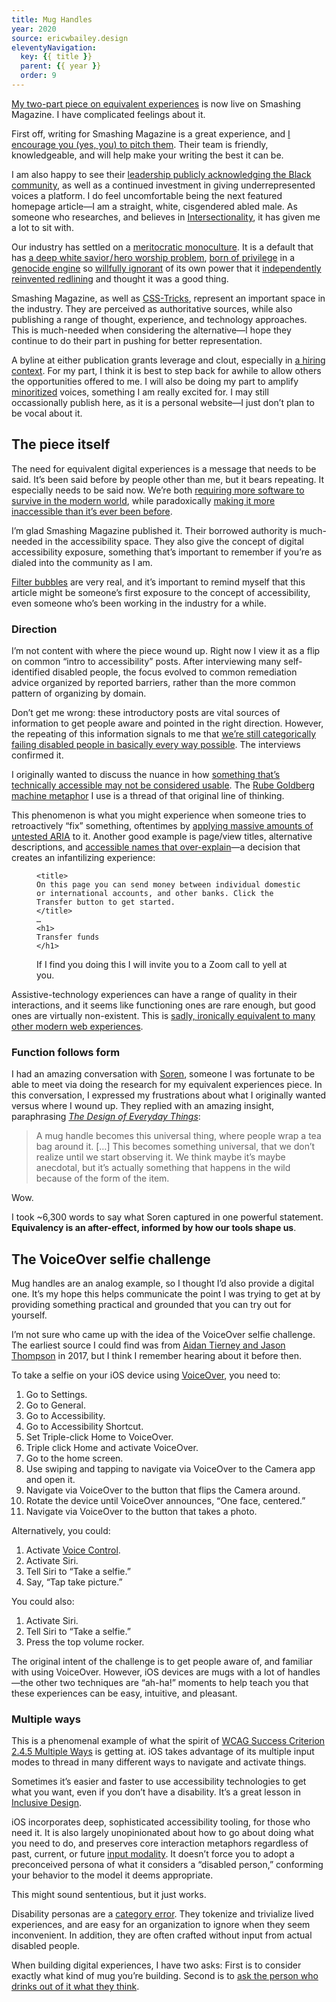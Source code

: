 ```yaml
---
title: Mug Handles
year: 2020
source: ericwbailey.design
eleventyNavigation:
  key: {{ title }}
  parent: {{ year }}
  order: 9
---
```


[My two-part piece on equivalent experiences](https://www.smashingmagazine.com/2020/05/equivalent-experiences-part1/) is now live on Smashing Magazine. I have complicated feelings about it.

First off, writing for Smashing Magazine is a great experience, and [I encourage you (yes, you) to pitch them](https://www.smashingmagazine.com/write-for-us/). Their team is friendly, knowledgeable, and will help make your writing the best it can be.

I am also happy to see their [leadership publicly acknowledging the Black community](https://www.smashingmagazine.com/2020/06/black-lives-matter/), as well as a continued investment in giving underrepresented voices a platform. I do feel uncomfortable being the next featured homepage article—I am a straight, white, cisgendered abled male. As someone who researches, and believes in [Intersectionality](https://en.m.wikipedia.org/wiki/Intersectionality), it has given me a lot to sit with.

Our industry has settled on a [meritocratic monoculture](https://kottke.org/17/03/the-satirical-origins-of-the-meritocracy). It is a default that has [a deep white savior&#8202;/&#8202;hero worship problem](https://twitter.com/donavon/status/1135520568990720001), [born of privilege](https://github.com/facebook/react) in a [genocide engine](https://www.nytimes.com/2018/10/15/technology/myanmar-facebook-genocide.html) so [willfully ignorant](https://www.theverge.com/2020/5/26/21270659/facebook-division-news-feed-algorithms) of its own power that it [independently reinvented redlining](https://www.theverge.com/2019/3/28/18285178/facebook-hud-lawsuit-fair-housing-discrimination) and thought it was a good thing.

Smashing Magazine, as well as [CSS-Tricks](https://css-tricks.com/guest-posting/), represent an important space in the industry. They are perceived as authoritative sources, while also publishing a range of thought, experience, and technology approaches. This is much-needed when considering the alternative—I hope they continue to do their part in pushing for better representation.

A byline at either publication grants leverage and clout, especially in [a hiring context](https://www.mic.com/articles/156689/minorities-in-tech-discrimination-recruiting-best-practices-how-to-recruit-job-interview-tips). For my part, I think it is best to step back for awhile to allow others the opportunities offered to me. I will also be doing my part to amplify [minoritized](https://www.selfdefined.app/definitions/minoritised/) voices, something I am really excited for. I may still occassionally publish here, as it is a personal website—I just don’t plan to be vocal about it.

## The piece itself

The need for equivalent digital experiences is a message that needs to be said. It’s been said before by people other than me, but it bears repeating. It especially needs to be said now. We’re both [requiring more software to survive in the modern world](https://themarkup.org/2020/04/21/blind-users-struggle-with-state-coronavirus-websites), while paradoxically [making it more inaccessible than it’s ever been before](https://webaim.org/projects/million/).

I’m glad Smashing Magazine published it. Their borrowed authority is much-needed in the accessibility space. They also give the concept of digital accessibility exposure, something that’s important to remember if you’re as dialed into the community as I am.

[Filter bubbles](https://en.m.wikipedia.org/wiki/Filter_bubble) are very real, and it’s important to remind myself that this article might be someone’s first exposure to the concept of accessibility, even someone who’s been working in the industry for a while.

### Direction

I’m not content with where the piece wound up. Right now I view it as a flip on common “intro to accessibility” posts. After interviewing many self-identified disabled people, the focus evolved to common remediation advice organized by reported barriers, rather than the more common pattern of organizing by domain.

Don’t get me wrong: these introductory posts are vital sources of information to get people aware and pointed in the right direction. However, the repeating of this information signals to me that [we’re still categorically failing disabled people in basically every way possible](/posts/fighting-uphill/). The interviews confirmed it.

I originally wanted to discuss the nuance in how [something that’s technically accessible may not be considered usable](https://medium.com/aaptiv-engineering/lessons-in-ios-voiceover-accessibility-834c5ed9a374). The [Rube Goldberg machine metaphor](https://www.smashingmagazine.com/2020/05/equivalent-experiences-part1/#accessible-experiences-aren-t-necessarily-equivalent-ones) I use is a thread of that original line of thinking.

This phenomenon is what you might experience when someone tries to retroactively “fix” something, oftentimes by [applying massive amounts of untested ARIA](https://a11yproject.com/posts/aria-has-perfect-support/) to it. Another good example is page/view titles, alternative descriptions, and [accessible names that over-explain](https://adrianroselli.com/2019/10/stop-giving-control-hints-to-screen-readers.html)—a decision that creates an infantilizing experience:

<figure role="figure" aria-label="If I find you doing this I will invite you to a Zoom call to yell at you.">
<pre><code>&lt;title&gt;
On this page you can send money between individual domestic or international accounts, and other banks. Click the Transfer button to get started.
&lt;/title&gt;
…
&lt;h1&gt;
Transfer funds
&lt;/h1&gt;
</code></pre>
  <figcaption>
    If I find you doing this I will invite you to a Zoom call to yell at you.
  </figcaption>
</figure>

Assistive-technology experiences can have a range of quality in their interactions, and it seems like functioning ones are rare enough, but good ones are virtually non-existent. This is [sadly, ironically equivalent to many other modern web experiences](https://neustadt.fr/essays/against-a-user-hostile-web/).

### Function follows form

I had an amazing conversation with [Soren](https://linktr.ee/uxicorn), someone I was fortunate to be able to meet via doing the research for my equivalent experiences piece. In this conversation, I expressed my frustrations about what I originally wanted versus where I wound up. They replied with an amazing insight, paraphrasing [<cite>The Design of Everyday Things</cite>](https://mitpress.mit.edu/books/design-everyday-things):

<blockquote>
  A mug handle becomes this universal thing, where people wrap a tea bag around it. […] This becomes something universal, that we don’t realize until we start observing it. We think maybe it’s maybe anecdotal, but it’s actually something that happens in the wild because of the form of the item.
</blockquote>

Wow.

I took ~6,300 words to say what Soren captured in one powerful statement. <strong>Equivalency is an after-effect, informed by how our tools shape us</strong>.

## The VoiceOver selfie challenge

Mug handles are an analog example, so I thought I’d also provide a digital one. It’s my hope this helps communicate the point I was trying to get at by providing something practical and grounded that you can try out for yourself.

I’m not sure who came up with the idea of the VoiceOver selfie challenge. The earliest source I could find was from [Aidan Tierney and Jason Thompson](https://www.slideshare.net/JasonDThompson/voice-over-selfie-challenge) in 2017, but I think I remember hearing about it before then.

To take a selfie on your iOS device using [VoiceOver](https://support.apple.com/guide/iphone/turn-on-and-practice-voiceover-iph3e2e415f/ios), you need to:

1. Go to Settings.
1. Go to General.
1. Go to Accessibility.
1. Go to Accessibility Shortcut.
1. Set Triple-click Home to VoiceOver.
1. Triple click Home and activate VoiceOver.
1. Go to the home screen.
1. Use swiping and tapping to navigate via VoiceOver to the Camera app and open it.
1. Navigate via VoiceOver to the button that flips the Camera around.
1. Rotate the device until VoiceOver announces, “One face, centered.”
1. Navigate via VoiceOver to the button that takes a photo.

Alternatively, you could:

1. Activate [Voice Control](https://support.apple.com/en-us/HT210417).
2. Activate Siri.
3. Tell Siri to “Take a selfie.”
4. Say, “Tap take picture.”

You could also:

1. Activate Siri.
1. Tell Siri to “Take a selfie.”
1. Press the top volume rocker.

The original intent of the challenge is to get people aware of, and familiar with using VoiceOver. However, iOS devices are mugs with a lot of handles—the other two techniques are “ah-ha!” moments to help teach you that these experiences can be easy, intuitive, and pleasant.

### Multiple ways

This is a phenomenal example of what the spirit of [WCAG Success Criterion 2.4.5 Multiple Ways](https://www.w3.org/TR/UNDERSTANDING-WCAG20/navigation-mechanisms-mult-loc.html) is getting at. iOS takes advantage of its multiple input modes to thread in many different ways to navigate and activate things.

Sometimes it’s easier and faster to use accessibility technologies to get what you want, even if you don’t have a disability. It’s a great lesson in [Inclusive Design](https://inclusivedesignprinciples.org/).

iOS incorporates deep, sophisticated accessibility tooling, for those who need it. It is also largely unopinionated about how to go about doing what you need to do, and preserves core interaction metaphors regardless of past, current, or future [input modality](https://en.m.wikipedia.org/wiki/Modality_(human%E2%80%93computer_interaction)). It doesn’t force you to adopt a preconceived persona of what it considers a “disabled person,” conforming your behavior to the model it deems appropriate.

This might sound sententious, but it just works.

Disability personas are a [category error](https://en.m.wikipedia.org/wiki/Category_mistake). They tokenize and trivialize lived experiences, and are easy for an organization to ignore when they seem inconvenient. In addition, they are often crafted without input from actual disabled people.

When building digital experiences, I have two asks:  First is to consider exactly what kind of mug you’re building. Second is to [ask the person who drinks out of it what they think](https://www.gatsbyjs.org/blog/2019-07-11-user-testing-accessible-client-routing/).

